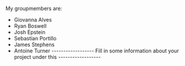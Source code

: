My groupmembers are:
- Giovanna Alves
- Ryan Boswell
- Josh Epstein
- Sebastian Portillo
- James Stephens
- Antoine Turner
------------------ Fill in some information about your project under this ------------------
